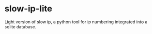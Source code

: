 # slow-ip-lite
Light version of slow ip, a python tool for ip numbering integrated into a sqlite database.
